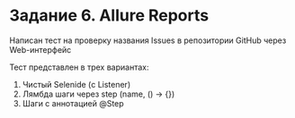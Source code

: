 # Задание 6. Allure Reports
Написан тест на проверку названия Issues в репозитории GitHub через Web-интерфейс

Тест представлен в трех вариантах:

1. Чистый Selenide (с Listener)
2. Лямбда шаги через step (name, () -> {})
3. Шаги с аннотацией @Step
